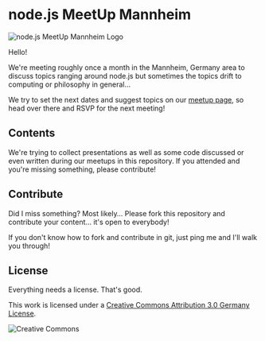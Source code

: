 # node.js MeetUp Mannheim

![node.js MeetUp Mannheim Logo](http://photos3.meetupstatic.com/photos/event/9/2/e/c/highres_151237612.jpeg)

Hello!

We're meeting roughly once a month in the Mannheim, Germany area to
discuss topics ranging around node.js but sometimes the topics drift
to computing or philosophy in general…

We try to set the next dates and suggest topics on our
[meetup page](http://www.meetup.com/node-js-Mannheim/), so head over
there and RSVP for the next meeting!

## Contents

We're trying to collect presentations as well as some code discussed
or even written during our meetups in this repository. If you attended
and you're missing something, please contribute!

## Contribute

Did I miss something? Most likely… Please fork this repository and
contribute your content… it's open to everybody!

If you don't know how to fork and contribute in git, just ping me
and I'll walk you through!

## License

Everything needs a license. That's good.

This work is licensed under a [Creative Commons Attribution 3.0 Germany
License](http://creativecommons.org/licenses/by/3.0/de/deed.en_US).

![Creative Commons](http://mirrors.creativecommons.org/presskit/icons/cc.png)
